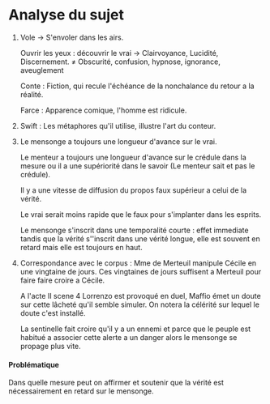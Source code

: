 # Analyse du sujet
1. 
    Vole -> S'envoler dans les airs. 
    
    Ouvrir les yeux : découvrir le vrai -> Clairvoyance, Lucidité, Discernement.
    $\neq$ 
    Obscurité, confusion, hypnose, ignorance, aveuglement
    
    Conte : Fiction, qui recule l'échéance de la nonchalance du retour a la réalité. 
    
    Farce : Apparence comique, l'homme est ridicule. 
    
2. 
    Swift : Les métaphores qu'il utilise, illustre l'art du conteur. 
3. 
    Le mensonge a toujours une longueur d'avance sur le vrai. 
    
    Le menteur a toujours une longueur d'avance sur le crédule dans la mesure ou il a une supériorité dans le savoir (Le menteur sait et pas le crédule). 
    
    Il y a une vitesse de diffusion du propos faux supérieur a celui de la vérité. 
    
    Le vrai serait moins rapide que le faux pour s'implanter dans  les esprits. 
    
    Le mensonge s'inscrit dans une temporalité courte : effet  immediate 
    tandis que la vérité s''inscrit dans une vérité longue, elle est souvent en retard mais elle est toujours en haut. 
    
4. 
    Correspondance avec le corpus : Mme de Merteuil manipule Cécile en une vingtaine de jours. Ces vingtaines de jours suffisent a Merteuil pour faire faire croire a Cécile. 
    
    A l'acte II scene 4 Lorrenzo est provoqué en duel, Maffio émet un doute sur cette lâcheté qu'il semble simuler. On notera la célérité sur lequel le doute c'est installé. 
    
    La sentinelle fait croire qu'il y a un ennemi et parce que le peuple est habitué a associer cette alerte a un danger alors le mensonge se propage plus vite. 


#### Problématique
Dans quelle mesure peut on affirmer et soutenir que la vérité est nécessairement en retard sur le mensonge. 

